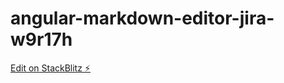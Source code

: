# angular-markdown-editor-jira-w9r17h

[Edit on StackBlitz ⚡️](https://stackblitz.com/edit/angular-markdown-editor-jira-w9r17h)